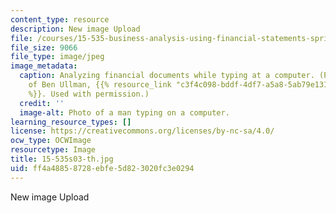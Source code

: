 ```yaml
---
content_type: resource
description: New image Upload
file: /courses/15-535-business-analysis-using-financial-statements-spring-2003/ff4a48858728ebfe5d823020fc3e0294_15-535s03-th.jpg
file_size: 9066
file_type: image/jpeg
image_metadata:
  caption: Analyzing financial documents while typing at a computer. (Photograph courtesy
    of Ben Ullman, {{% resource_link "c3f4c098-bddf-4df7-a5a8-5ab79e1318ed" "budesigns"
    %}}. Used with permission.)
  credit: ''
  image-alt: Photo of a man typing on a computer.
learning_resource_types: []
license: https://creativecommons.org/licenses/by-nc-sa/4.0/
ocw_type: OCWImage
resourcetype: Image
title: 15-535s03-th.jpg
uid: ff4a4885-8728-ebfe-5d82-3020fc3e0294
---
```

New image Upload